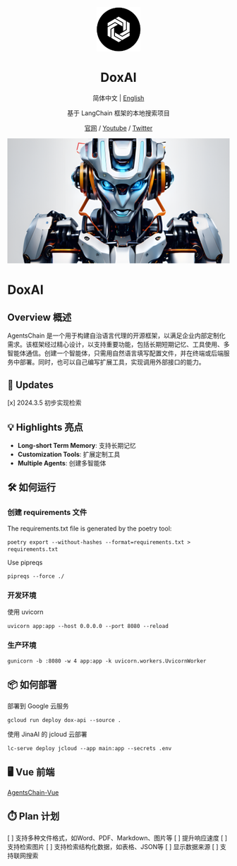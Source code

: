 <div align="center" width="100px">
 <picture>
   <img width="100" src="./public/logo.png">
 </picture>
</div>

<div align="center">

<h1>DoxAI</h1>

简体中文 | [English](./README_en.md)

基于 LangChain 框架的本地搜索项目

[官网](https://appchain.ai) / [Youtube](https://www.youtube.com/channel/UCjuEShkFKxJQaNc8i6xyPTA) / [Twitter](https://twitter.com/AppChainAI)

</div>

![cover](./public/banner.png)

# DoxAI

## Overview 概述

AgentsChain 是一个用于构建自治语言代理的开源框架，以满足企业内部定制化需求。该框架经过精心设计，以支持重要功能，包括长期短期记忆、工具使用、多智能体通信。创建一个智能体，只需用自然语言填写配置文件，并在终端或后端服务中部署。同时，也可以自己编写扩展工具，实现调用外部接口的能力。

## 📢 Updates

[x] 2024.3.5 初步实现检索

## 💡 Highlights 亮点

- **Long-short Term Memory**: 支持长期记忆
- **Customization Tools**: 扩展定制工具
- **Multiple Agents**: 创建多智能体

## 🛠️ 如何运行

### 创建 requirements 文件

The requirements.txt file is generated by the poetry tool:

```shell
poetry export --without-hashes --format=requirements.txt > requirements.txt
```

Use pipreqs

```shell
pipreqs --force ./
```

### 开发环境

使用 uvicorn

```shell
uvicorn app:app --host 0.0.0.0 --port 8080 --reload
```

### 生产环境

```shell
gunicorn -b :8080 -w 4 app:app -k uvicorn.workers.UvicornWorker
```

## 📦 如何部署

部署到 Google 云服务

```shell
gcloud run deploy dox-api --source .
```

使用 JinaAI 的 jcloud 云部署

```shell
lc-serve deploy jcloud --app main:app --secrets .env
```

## 🖥️ Vue 前端

[AgentsChain-Vue](https://github.com/lalolv/dox-ai-vue)

## ⏱️ Plan 计划

[ ] 支持多种文件格式，如Word、PDF、Markdown、图片等
[ ] 提升响应速度
[ ] 支持检索图片
[ ] 支持检索结构化数据，如表格、JSON等
[ ] 显示数据来源
[ ] 支持联网搜索
